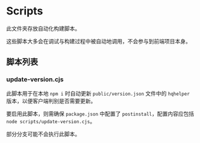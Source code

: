 # Scripts

此文件夹存放自动化构建脚本。

这些脚本大多会在调试与构建过程中被自动地调用，不会参与到前端项目本身。

## 脚本列表

### update-version.cjs

此脚本用于在本地 `npm i` 时自动更新 `public/version.json` 文件中的 `hqhelper` 版本，以便客户端判别是否需要更新。

要启用此脚本，则需确保 `package.json` 中配置了 `postinstall`，配置内容应包括 `node scripts/update-version.cjs`。

部分分支可能不会执行此脚本。
